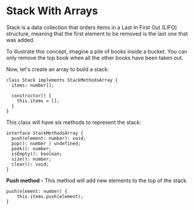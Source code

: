 # Stack With Arrays

Stack is a data collection that orders items in a Last In First Out (LIFO) structure, meaning that the first element to be removed is the last one that was added.

To illustrate this concept, imagine a pile of books inside a bucket. You can only remove the top book when all the other books have been taken out.

Now, let's create an array to build a stack:

```tsx
class Stack implements StackMethodsArray {
  items: number[];

  constructor() {
    this.items = [];
  }
}
```

This class will have six methods to represent the stack:

```tsx
interface StackMethodsArray {
  push(element: number): void;
  pop(): number | undefined;
  peek(): number;
  isEmpty(): boolean;
  size(): number;
  clear(): void;
}
```

**Push method -** This method will add new elements to the top of the stack.

```tsx
push(element: number) {
	this.items.push(element);
}
```
